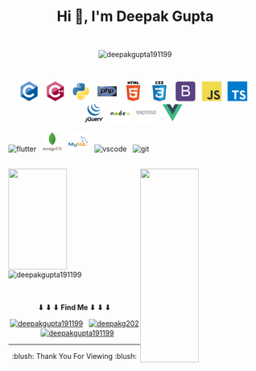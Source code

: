 <h1 align="center">Hi 👋, I'm Deepak Gupta</h1>
<br />
<p align="center"> <img src="https://komarev.com/ghpvc/?username=deepakgupta191199" alt="deepakgupta191199" /> </p>
<br />
<p align="center">
  <img src="https://raw.githubusercontent.com/devicons/devicon/master/icons/c/c-original.svg" alt="c" width="40" height="40"/>&nbsp;&nbsp;
  <img src="https://raw.githubusercontent.com/devicons/devicon/master/icons/cplusplus/cplusplus-original.svg" alt="cpp" width="40" height="40"/>&nbsp;&nbsp;
  <img src="https://raw.githubusercontent.com/devicons/devicon/master/icons/python/python-original.svg" alt="python" width="40" height="40"/>&nbsp;&nbsp;
  <img src="https://raw.githubusercontent.com/devicons/devicon/master/icons/php/php-original.svg" alt="php" width="40" height="40"/>&nbsp;&nbsp;
  <img src="https://raw.githubusercontent.com/devicons/devicon/master/icons/html5/html5-original-wordmark.svg" alt="html5" width="40" height="40"/>&nbsp;&nbsp;
  <img src="https://raw.githubusercontent.com/devicons/devicon/master/icons/css3/css3-original-wordmark.svg" alt="css3" width="40" height="40"/>&nbsp;&nbsp;
  <img src="https://raw.githubusercontent.com/devicons/devicon/master/icons/bootstrap/bootstrap-plain.svg" alt="bootstrap" width="40" height="40"/>&nbsp;&nbsp;
  <img src="https://raw.githubusercontent.com/devicons/devicon/master/icons/javascript/javascript-original.svg" alt="javascript" width="40" height="40"/>&nbsp;&nbsp;
    <img src="https://raw.githubusercontent.com/devicons/devicon/master/icons/typescript/typescript-original.svg" alt="typescript" width="40" height="40"/>&nbsp;&nbsp;
  <img src="https://raw.githubusercontent.com/devicons/devicon/master/icons/jquery/jquery-original-wordmark.svg" alt="jquery" width="40" height="40"/>&nbsp;&nbsp;
  <img src="https://raw.githubusercontent.com/devicons/devicon/master/icons/nodejs/nodejs-original-wordmark.svg" alt="nodejs" width="40" height="40"/>&nbsp;&nbsp;  
  <img src="https://raw.githubusercontent.com/devicons/devicon/master/icons/express/express-original-wordmark.svg" alt="express" width="40" height="40"/>&nbsp;&nbsp;
  <img src="https://raw.githubusercontent.com/devicons/devicon/master/icons/vuejs/vuejs-original.svg" alt="vue" width="40" height="40"/>&nbsp;&nbsp;
  
  <img src="https://www.vectorlogo.zone/logos/flutterio/flutterio-icon.svg" alt="flutter" width="40" height="40"/>&nbsp;&nbsp;
  <img src="https://raw.githubusercontent.com/devicons/devicon/master/icons/mongodb/mongodb-original-wordmark.svg" alt="mongodb" width="40" height="40"/>&nbsp;&nbsp;
  <img src="https://raw.githubusercontent.com/devicons/devicon/master/icons/mysql/mysql-original-wordmark.svg" alt="mysql" width="40" height="40"/>&nbsp;&nbsp;
  <img src="https://upload.wikimedia.org/wikipedia/commons/thumb/9/9a/Visual_Studio_Code_1.35_icon.svg/1024px-Visual_Studio_Code_1.35_icon.svg.png" alt="vscode" width="40" height="40"/>&nbsp;&nbsp;
<img src="https://www.vectorlogo.zone/logos/git-scm/git-scm-icon.svg" alt="git" width="40" height="40"/>&nbsp;&nbsp;
  </p>
<br />

<!-- Looks Bad in small screens -->
<div>
  <img src="https://i.giphy.com/media/l4hLVfpZQf1Ca0bhm/giphy-downsized.gif" align="right" width="48%" height="385"/>
</div>
<div>
  <img align="center" width="48%" height="200" src=https://github-readme-stats.vercel.app/api?username=deepakgupta191199&theme=dracula&show_icons=true" />

  <img align="center" height="180" width="40%" src="https://github-readme-stats.vercel.app/api/top-langs/?username=deepakgupta191199&layout=compact&theme=dracula" alt="deepakgupta191199" />  
</div>



<br />
&nbsp;
<br />
<p align="center"><strong> ⬇ ⬇ ⬇ Find Me ⬇ ⬇ ⬇ </strong></p>
<p align="center">
<a href="https://linkedin.com/in/deepakgupta191199" target="blank"><img align="center" src="https://www.vectorlogo.zone/logos/linkedin/linkedin-icon.svg" alt="deepakgupta191199" height="30" width="30" /></a>&nbsp&nbsp
<a href="https://www.hackerrank.com/deepakg202" target="blank"><img align="center" src="https://cdn.jsdelivr.net/npm/simple-icons@3.0.1/icons/hackerrank.svg" alt="deepakg202" height="30" width="30" /></a>&nbsp&nbsp
<a href="https://stackoverflow.com/users/12200445/deepakgupta191199" target="blank"><img align="center" src="https://www.vectorlogo.zone/logos/stackoverflow/stackoverflow-icon.svg" alt="deepakgupta191199" height="30" width="30" /></a>
</p>

---

<p align = "center">
:blush:	Thank You For Viewing :blush:
</p>
